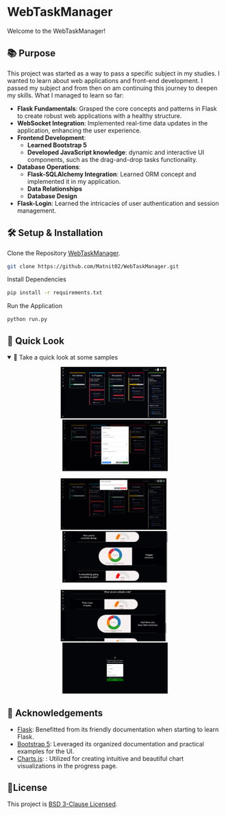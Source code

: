# WebTaskManager
Welcome to the WebTaskManager! 

## 📚 Purpose
This project was started as a way to pass a specific subject in my studies. I wanted to learn about web applications and front-end development. I passed my subject and from then on am continuing this journey to deepen my skills. What I managed to learn so far:
- **Flask Fundamentals**: Grasped the core concepts and patterns in Flask to create robust web applications with a healthy structure.
- **WebSocket Integration**: Implemented real-time data updates in the application, enhancing the user experience.
- **Frontend Development**:
  - **Learned Bootstrap 5**
  - **Developed JavaScript knowledge**: dynamic and interactive UI components, such as the drag-and-drop tasks functionality.
- **Database Operations**:
  - **Flask-SQLAlchemy Integration**: Learned ORM concept and implemented it in my application.
  - **Data Relationships**
  - **Database Design**
- **Flask-Login**: Learned the intricacies of user authentication and session management.

## 🛠 Setup & Installation

Clone the Repository [WebTaskManager](https://github.com/Matnit02/WebTaskManager).
```bash
git clone https://github.com/Matnit02/WebTaskManager.git
```

Install Dependencies
```bash
pip install -r requirements.txt
```

Run the Application
```bash
python run.py
```

## 👀 Quick Look
<details open>
  <summary>📸 Take a quick look at some samples</summary>

  <p align="center">
    <img width="49%" src="https://github.com/Matnit02/WebTaskManager/blob/main/images/tasks.png"/>
&nbsp;
    <img width="49%" src="https://github.com/Matnit02/WebTaskManager/blob/main/images/new_task.png"/>
</p>

<p align="center">
    <img width="49%" src="https://github.com/Matnit02/WebTaskManager/blob/main/images/delete_task.png"/>
&nbsp;
    <img width="49%" src="https://github.com/Matnit02/WebTaskManager/blob/main/images/progress_1.png"/>
</p> 
    
<p align="center">
    <img width="49%" src="https://github.com/Matnit02/WebTaskManager/blob/main/images/progress_2.png">
&nbsp;
    <img width="49%" src="https://github.com/Matnit02/WebTaskManager/blob/main/images/register.png">
</p>

</details>

## 👏 Acknowledgements
- [Flask](https://flask.palletsprojects.com/en/3.0.x/): Benefitted from its friendly documentation when starting to learn Flask.
- [Bootstrap 5](https://getbootstrap.com/docs/5.3/getting-started/introduction/): Leveraged its organized documentation and practical examples for the UI.
- [Charts.js](https://www.chartjs.org/): : Utilized for creating intuitive and beautiful chart visualizations in the progress page.

## 📝License
This project is [BSD 3-Clause Licensed](https://github.com/Matnit02/WebTaskManager/blob/main/LICENSE).
